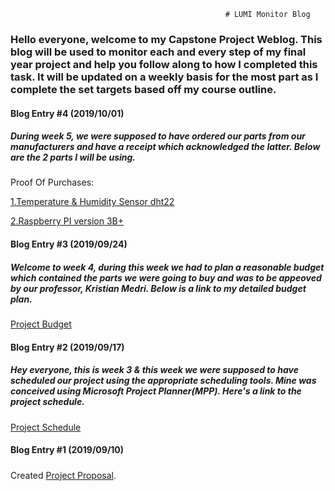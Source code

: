                                                     # LUMI Monitor Blog

### Hello everyone, welcome to my Capstone Project Weblog. This blog will be used to monitor each and every step of my final year project and help you follow along to how I completed this task. It will be updated on a weekly basis for the most part as I complete the set targets based off my course outline.


#### Blog Entry #4 (2019/10/01)
##### During week 5, we were supposed to have ordered our parts from our manufacturers and have a receipt which acknowledged the latter. Below are the 2 parts I will be using.

Proof Of Purchases:

[1.Temperature & Humidity Sensor dht22](https://github.com/Manshur7/Capstone-Project/blob/master/Documentation/dht22.png)

[2.Raspberry PI version 3B+](https://github.com/Manshur7/Capstone-Project/blob/master/Documentation/rpi3.png)

#### Blog Entry #3 (2019/09/24)
##### Welcome to week 4, during this week we had to plan a reasonable budget which contained the parts we were going to buy and was to be appeoved by our professor, Kristian Medri. Below is a link to my detailed budget plan.

[Project Budget](https://github.com/Manshur7/Capstone-Project/blob/master/Documentation/Budget.xlsx)

#### Blog Entry #2 (2019/09/17)
##### Hey everyone, this is week 3 & this week we were supposed to have scheduled our project using the appropriate scheduling tools. Mine was conceived using Microsoft Project Planner(MPP). Here's a link to the project schedule.

[Project Schedule](https://github.com/Manshur7/Capstone-Project/blob/master/Documentation/Project%20Schedule)

#### Blog Entry #1 (2019/09/10)
##### 


Created [Project Proposal](https://github.com/Manshur7/Capstone-Project/blob/master/Documentation/ProposalCapstoneLumi.xlsx).





